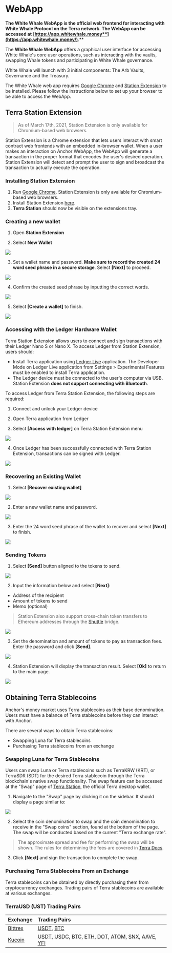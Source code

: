 # WebApp

**The White Whale WebApp is the official web frontend for interacting with White Whale Protocol on the Terra network. The WebApp can be accessed at** [**https://app.whitewhale.money**](https://app.whitewhale.money/)**.**

The **White Whale WebApp** offers a graphical user interface for accessing White Whale's core user operations, such as interacting with the vaults, swapping Whale tokens and participating in White Whale governance.

White Whale will launch with 3 initial components: The Arb Vaults, Governance and the Treasury. 

The White Whale web app requires [Google Chrome](https://www.google.com/chrome/) and [Station Extension](https://chrome.google.com/webstore/detail/terra-station/aiifbnbfobpmeekipheeijimdpnlpgpp) to be installed. Please follow the instructions below to set up your browser to be able to access the WebApp.


## Terra Station Extension

> As of March 17th, 2021, Station Extension is only available for Chromium-based web browsers.

Station Extension is a Chrome extension that lets users interact with smart contract web frontends with an embedded in-browser wallet. When a user makes an interaction on Anchor WebApp, the WebApp will generate a transaction in the proper format that encodes the user's desired operation. Station Extension will detect and prompt the user to sign and broadcast the transaction to actually execute the operation.

### Installing Station Extension

1. Run [Google Chrome](https://www.google.com/chrome/). Station Extension is only available for Chromium-based web browsers.   
2. Install Station Extension [here](https://chrome.google.com/webstore/detail/terra-station/aiifbnbfobpmeekipheeijimdpnlpgpp?hl=en). 
3. **Terra Station** should now be visible on the extensions tray. 

### Creating a new wallet

1. Open **Station Extension**

2. Select **New Wallet**

![](assets/terra-extension1.png)

3. Set a wallet name and password. **Make sure to record the created 24 word seed phrase in a secure storage**. Select **\[Next\]** to proceed.

![](assets/terra-extension2.png)

4. Confirm the created seed phrase by inputting the correct words.

![](assets/terra-extension3.png)

5. Select **\[Create a wallet\]** to finish.

![](assets/terra-extension4.png)



### Accessing with the Ledger Hardware Wallet

Terra Station Extension allows users to connect and sign transactions with their Ledger Nano S or Nano X. To access Ledger from Station Extension, users should: 

* Install Terra application using [Ledger Live](https://www.ledger.com/ledger-live/download/) application. The Developer Mode on Ledger Live application from Settings &gt; Experimental Features must be enabled to install Terra application.  
* The Ledger device must be connected to the user's computer via USB. Station Extension **does not support connecting with Bluetooth**.

To access Ledger from Terra Station Extension, the following steps are required: 

1. Connect and unlock your Ledger device

2. Open Terra application from Ledger

3. Select **\[Access with ledger\]** on Terra Station Extension menu

![](assets/terra-extension5.png)

4. Once Ledger has been successfully connected with Terra Station Extension, transactions can be signed with Ledger.

![](https://gblobscdn.gitbook.com/assets%2F-MLRzugf7mxc4ryNhTuq%2F-MMsz0hiKUhlI7K6Hu4t%2F-MMt82XaR7Sxw6v-WBj-%2Fimage.png?alt=media&token=0ae3faab-111c-4d95-b69d-4adee41f877d)



### Recovering an Existing Wallet

1. Select **\[Recover existing wallet\]**

![](assets/terra-extension6.png)

2. Enter a new wallet name and password.

![](assets/terra-extension-password.png)

3. Enter the 24 word seed phrase of the wallet to recover and select **\[Next\]** to finish.

![](https://gblobscdn.gitbook.com/assets%2F-MLRzugf7mxc4ryNhTuq%2F-MMsCvhqtM-AVYonMZ2s%2F-MMsp341Aiv2HFDiOGsP%2Fimage.png?alt=media&token=749f32cd-1d34-412b-9af1-486be5057025)

### Sending Tokens

1. Select **\[Send\]** button aligned to the tokens to send.

![](assets/terra-extension7.png)

2. Input the information below and select **\[Next\]**:

* Address of the recipient
* Amount of tokens to send
* Memo \(optional\)

> Station Extension also support cross-chain token transfers to Ethereum addresses through the [Shuttle](https://github.com/terra-project/shuttle) bridge. 

![](assets/terra-extension8.png)

3. Set the denomination and amount of tokens to pay as transaction fees. Enter the password and click **\[Send\]**.

![](assets/terra-extension9.png)

4. Station Extension will display the transaction result. Select **\[Ok\]** to return to the main page. 

![](assets/terra-extension10.png)

## Obtaining Terra Stablecoins

Anchor's money market uses Terra stablecoins as their base denomination. Users must have a balance of Terra stablecoins before they can interact with Anchor.

There are several ways to obtain Terra stablecoins:

* Swapping Luna for Terra stablecoins
* Purchasing Terra stablecoins from an exchange

### Swapping Luna for Terra Stablecoins

Users can swap Luna or Terra stablecoins such as TerraKRW \(KRT\), or TerraSDR \(SDT\) for the desired Terra stablecoin through the Terra blockchain's native swap functionality. The swap feature can be accessed at the "Swap" page of [Terra Station](https://station.terra.money/), the official Terra desktop wallet.

1. Navigate to the "Swap" page by clicking it on the sidebar. It should display a page similar to:

![](assets/terra-extension11.png)

2. Select the coin denomination to swap and the coin denomination to receive in the "Swap coins" section, found at the bottom of the page. The swap will be conducted based on the current "Terra exchange rate".

> The approximate spread and fee for performing the swap will be shown. The rules for determining the fees are covered in [Terra Docs](https://docs.terra.money/dev/spec-market).

3. Click **\[Next\]** and sign the transaction to complete the swap. 

### Purchasing Terra Stablecoins From an Exchange

Terra stablecoins can be obtained by directly purchasing them from cryptocurrency exchanges. Trading pairs of Terra stablecoins are available at various exchanges.

### TerraUSD \(UST\) Trading Pairs

| Exchange | Trading Pairs |
| :--- | :--- |
| [Bittrex](https://bittrex.com/) | [USDT](https://global.bittrex.com/Market/Index?MarketName=USDT-UST), [BTC](https://global.bittrex.com/Market/Index?MarketName=BTC-UST) |
| [Kucoin](https://kucoin.com/) | [USDT](https://trade.kucoin.com/USDT-UST), [USDC](https://trade.kucoin.com/USDC-UST), [BTC](https://trade.kucoin.com/BTC-UST), [ETH](https://trade.kucoin.com/ETH-UST), [DOT](https://trade.kucoin.com/DOT-UST), [ATOM](https://trade.kucoin.com/ATOM-UST), [SNX](https://trade.kucoin.com/SNX-UST), [AAVE](https://trade.kucoin.com/AAVE-UST), [YFI](https://trade.kucoin.com/YFI-UST) |
